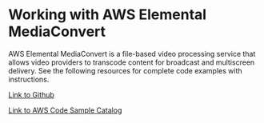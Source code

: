 # Working with AWS Elemental MediaConvert<a name="examples-mediaconvert"></a>

 AWS Elemental MediaConvert is a file\-based video processing service that allows video providers to transcode content for broadcast and multiscreen delivery\. See the following resources for complete code examples with instructions\.

 [Link to Github](https://github.com/awsdocs/aws-doc-sdk-examples/tree/master/javav2/example_code/mediaconvert) 

 [Link to AWS Code Sample Catalog](http://docs.aws.amazon.com/code-samples/latest/catalog/code-catalog-javav2-example_code-mediaconvert.html) 